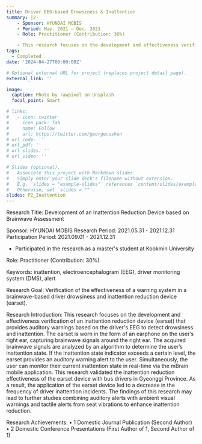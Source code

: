 ```yaml
---
title: Driver EEG-based Drowsiness & Inattention
summary: |2-
    - Sponsor: HYUNDAI MOBIS
    - Period: May. 2021 – Dec. 2021
    - Role: Practitioner (Contribution: 30%)

    - This research focuses on the development and effectiveness verification of an inattention reduction device (earset) that provides auditory warnings based on the driver's EEG to detect drowsiness and inattention. (detail)
tags:
  - Completed
date: '2024-04-27T00:00:00Z'

# Optional external URL for project (replaces project detail page).
external_link: ''

image:
  caption: Photo by rawpixel on Unsplash
  focal_point: Smart

# links:
#   - icon: twitter
#     icon_pack: fab
#     name: Follow
#     url: https://twitter.com/georgecushen
# url_code: ''
# url_pdf: ''
# url_slides: ''
# url_video: ''

# Slides (optional).
#   Associate this project with Markdown slides.
#   Simply enter your slide deck's filename without extension.
#   E.g. `slides = "example-slides"` references `content/slides/example-slides.md`.
#   Otherwise, set `slides = ""`.
slides: P2_Inattention
---
```

Research Title: Development of an Inattention Reduction Device based on Brainwave Assessment

Sponsor: HYUNDAI MOBIS
Research Period: 2021.05.31 - 2021.12.31
Participation Period: 2021.09.01 - 2021.12.31
 * Participated in the research as a master's student at Kookmin University

Role: Practitioner (Contribution: 30%)

Keywords: inattention, electroencephalogram (EEG), driver monitoring system (DMS), alert

Research Goal: Verification of the effectiveness of a warning system in a brainwave-based driver drowsiness and inattention reduction device (earset).

Research Introduction:
This research focuses on the development and effectiveness verification of an inattention reduction device (earset) that provides auditory warnings based on the driver's EEG to detect drowsiness and inattention.
The earset is worn in the form of an earphone on the user’s right ear, capturing brainwave signals around the right ear.
The acquired brainwave signals are analyzed by an algorithm to determine the user’s inattention state.
If the inattention state indicator exceeds a certain level, the earset provides an auditory warning alert to the user.
Simultaneously, the user can monitor their current inattention state in real-time via the mBrain mobile application.
This research validated the inattention reduction effectiveness of the earset device with bus drivers in Gyeonggi Province.
As a result, the application of the earset device led to a decrease in the frequency of driver inattention incidents.
The findings of this research may lead to further studies combining auditory alerts with ambient visual warnings and tactile alerts from seat vibrations to enhance inattention reduction.

Research Achievements:
• 1 Domestic Journal Publication (Second Author)
• 2 Domestic Conference Presentations (First Author of 1, Second Author of 1)